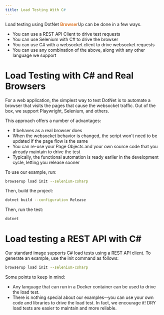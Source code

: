 ```yaml
---
title: Load Testing With C#
---
```


Load testing using DotNet <span style="font-weight: bold; color: #de792b;">Browser</span><span style="font-weight: bold; color: #6e6e6e;">Up</span> can be done in a few ways.

* You can use a REST API Client to drive test requests
* You can use Selenium with C# to drive the browser
* You can use C# with a websocket client to drive websocket requests
* You can use any combination of the above, along with any other language we support

# Load Testing with C# and Real Browsers

For a web application, the simplest way to test DotNet is to automate a browser that
visits the pages that cause the websocket traffic. Out of the box, we support Playwright, Selenium,
and others.

This approach offers a number of advantages:
* It behaves as a real browser does
* When the websocket behavior is changed, the script won't need to be updated if the page flow is the same
* You can re-use your Page Objects and your own source code that you already maintain to drive the test
* Typically, the functional automation is ready earlier in the development cycle,  letting you release sooner

To use our example, run:
```bash
browserup load init --selenium-csharp
```

Then, build the project:
```bash
dotnet build --configuration Release
```

Then, run the test:
```bash
dotnet
```


# Load testing a REST API with C#

Our standard image supports C# load tests using a REST API client. To generate an example, use the
init command as follows:

```bash
browserup load init --selenium-csharp
```

Some points to keep in mind:
* Any language that can run in a Docker container can be used to drive the load test.
* There is nothing special about our examples--you can use your own code and libraries to drive the load test.
In fact, we encourage it! DRY load tests are easier to maintain and more reliable.

